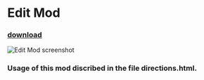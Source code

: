 # Edit Mod
### [download](https://github.com/minetest-mods/edit/archive/master.zip)
![Edit Mod screenshot](https://raw.githubusercontent.com/minetest-mods/edit/master/screenshot.png)
### Usage of this mod discribed in the file directions.html.
